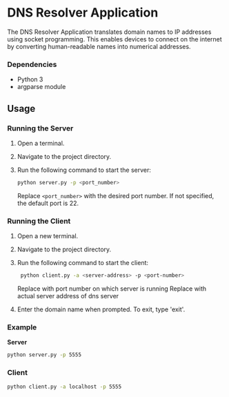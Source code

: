 # DNS Resolver Application

The DNS Resolver Application translates domain names to IP addresses using socket programming. This enables devices to connect on the internet by converting human-readable names into numerical addresses.
### Dependencies
- Python 3
- argparse module

## Usage

### Running the Server

1. Open a terminal.

2. Navigate to the project directory.

3. Run the following command to start the server:
   ```bash
   python server.py -p <port_number>
   ```
    Replace `<port_number>` with the desired port number. If not specified, the default port is 22.

### Running the Client

1. Open a new terminal.

2. Navigate to the project directory.

3. Run the following command to start the client:
    ```bash
     python client.py -a <server-address> -p <port-number>
    ```
    Replace <port-number> with port number on which server is running
    Replace <server-address> with actual server address of dns server
 
4. Enter the domain name when prompted. To exit, type 'exit'.

### Example
**Server**
```bash
python server.py -p 5555
 ```
### Client

```bash
python client.py -a localhost -p 5555
```

